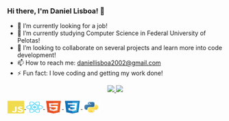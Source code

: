 ### Hi there, I'm Daniel Lisboa! 👋

- 🔭 I’m currently looking for a job!
- 🌱 I’m currently studying Computer Science in Federal University of Pelotas!
- 👯 I’m looking to collaborate on several projects and learn more into code development!
- 📫 How to reach me: daniellisboa2002@gmail.com
- ⚡ Fun fact: I love coding and getting my work done!

<div align="center">
  <a href="https://github.com/danlisb">
  <img height="180em" src="https://github-readme-stats.vercel.app/api?username=danlisb&show_icons=true&theme=dracula&include_all_commits=true&count_private=true"/>
  <img height="180em" src="https://github-readme-stats.vercel.app/api/top-langs/?username=danlisb&layout=compact&langs_count=7&theme=dracula"/>
</div>
  
  <div style="display: inline_block"><br>
  <img align="center" alt="Rafa-Js" height="30" width="40" src="https://raw.githubusercontent.com/devicons/devicon/master/icons/javascript/javascript-plain.svg">
  <img align="center" alt="Rafa-React" height="30" width="40" src="https://raw.githubusercontent.com/devicons/devicon/master/icons/react/react-original.svg">
  <img align="center" alt="Rafa-HTML" height="30" width="40" src="https://raw.githubusercontent.com/devicons/devicon/master/icons/html5/html5-original.svg">
  <img align="center" alt="Rafa-CSS" height="30" width="40" src="https://raw.githubusercontent.com/devicons/devicon/master/icons/css3/css3-original.svg">
  <img align="center" alt="Rafa-Python" height="30" width="40" src="https://raw.githubusercontent.com/devicons/devicon/master/icons/python/python-original.svg">
</div>
